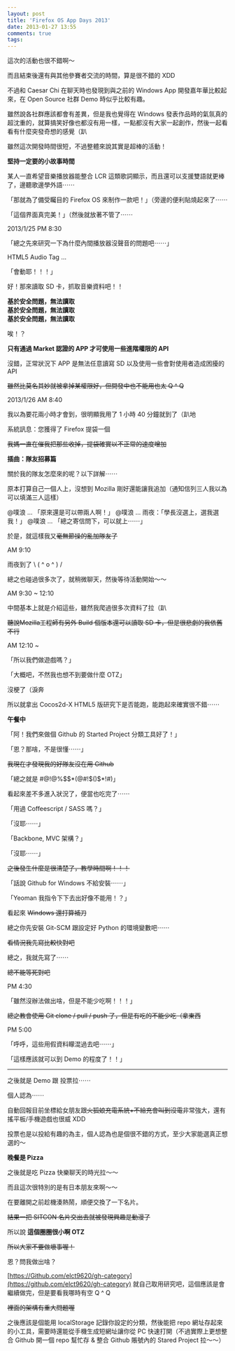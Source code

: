 ```yaml
---
layout: post
title: 'Firefox OS App Days 2013'
date: 2013-01-27 13:55
comments: true
tags: 
---
```



這次的活動也很不錯啊～

而且結束後還有與其他參賽者交流的時間，算是很不錯的 XDD

不過和 Caesar Chi 在聊天時也發現到與之前的 Windows App 開發嘉年華比較起來，在 Open Source 社群 Demo 時似乎比較有趣。

雖然說各社群應該都會有差異，但是我也覺得在 Windows 發表作品時的氣氛真的超沈重的，就算搞笑好像也都沒有用一樣，一點都沒有大家一起創作，然後一起看看有什麼突發奇想的感覺（趴

雖然這次開發時間很短，不過整體來說其實是超棒的活動！

<!--more-->

**堅持一定要的小故事時間**

某人一直希望音樂播放器能整合 LCR 這類歌詞顯示，而且還可以支援雙語就更棒了，邊聽歌邊學外語⋯⋯

「那就為了備受矚目的 Firefox OS 來制作一款吧！」（旁邊的便利貼燒起來了⋯⋯

「這個界面真完美！」（然後就放著不管了⋯⋯

2013/1/25 PM 8:30

「總之先來研究一下為什麼內間播放器沒聲音的問題吧⋯⋯」

HTML5 Audio Tag …

「會動耶！！！」

好！那來讀取 SD 卡，抓取音樂資料吧！！

**基於安全問題，無法讀取**<br />
**基於安全問題，無法讀取**<br />
**基於安全問題，無法讀取**<br />

唉！？

**只有通過 Market 認證的 APP 才可使用一些進階權限的 API**

沒錯，正常狀況下 APP 是無法任意讀寫 SD 以及使用一些會對使用者造成困擾的 API

<del>雖然比莫名其妙就被拿掉某權限好，但開發中也不能用也太 Q ^ Q</del>

2013/1/26 AM 8:40

我以為要花兩小時才會到，很明顯我用了 1 小時 40 分鐘就到了（趴地

系統訊息：您獲得了 Firefox 提袋一個

<del>我媽一直在催我把那些收掉，提袋確實以不正常的速度增加</del>


**插曲：隊友招募篇**

關於我的隊友怎麼來的呢？以下詳解⋯⋯

原本打算自己一個人上，沒想到 Mozilla 剛好還能讓我追加（通知信列三人我以為可以填滿三人這樣）

@噗浪 … 「原來還是可以帶兩人啊！」
@噗浪 … 雨夜：「學長沒選上，選我選我！」
@噗浪 … 「總之寄信問下，可以就上⋯⋯」

於是，就這樣我又<del>毫無節操的亂加隊友了</del>


AM 9:10

雨夜到了 \ ( ^ o ^ ) /

總之也碰過很多次了，就稍微聊天，然後等待活動開始～～


AM 9:30 ~ 12:10

中間基本上就是介紹這些，雖然我爬過很多次資料了拉（趴

<del> 聽說Mozilla工程師有另外 Build 個版本還可以讀取 SD 卡，但是很悲劇的我依舊不行 </del>

AM 12:10 ~

「所以我們做遊戲嗎？」

「大概吧，不然我也想不到要做什麼 OTZ」

沒梗了（淚奔

所以就拿出 Cocos2d-X HTML5 版研究下是否能跑，能跑起來確實很不錯⋯⋯

**午餐中**

「阿！我們來做個 Github 的 Started Project 分類工具好了！」

「恩？那啥，不是很懂⋯⋯」

<del>我現在才發現我的好隊友沒在用 Github </del>

「總之就是 #@!@%$$*(@#!$()$*!#)」

看起來差不多進入狀況了，便當也吃完了⋯⋯

「用過 Coffeescript / SASS 嗎？」

「沒耶⋯⋯」

「Backbone, MVC 架構？」

「沒耶⋯⋯」

<del>之後發生什麼是很清楚了，教學時間啊！！！</del>

「話說 Github for Windows 不給安裝⋯⋯」

「Yeoman 我指令下下去出好像不能用！？」

看起來 <del>Windows 還打算補刀</del>

總之你先安裝 Git-SCM 跟設定好 Python 的環境變數吧⋯⋯

<del>看情況我先寫比較快對吧</del>

總之，我就先寫了⋯⋯

<del>總不能等死對吧</del>

PM 4:30

「雖然沒辦法做出啥，但是不能少吃啊！！！」

<del>總之教會使用 Git clone / pull / push 了，但是有吃的不能少吃（拿東西</del>

PM 5:00

「呼呼，這些用假資料矇混過去吧⋯⋯」

「這樣應該就可以到 Demo 的程度了！！」

---

之後就是 Demo 跟 投票拉⋯⋯

個人認為⋯⋯

自動回報目前坐標給女朋友跟<del>火狐娘充電系統+不給充會叫到沒電</del>非常強大，還有搖平板/手機遊戲也很威 XDD

投票也是以投給有趣的為主，個人認為也是個很不錯的方式，至少大家能選真正想選的～

**晚餐是 Pizza**

之後就是吃 Pizza 快樂聊天的時光拉～～

而且這次很特別的是有日本朋友來啊～～

在要離開之前趁機湊熱鬧，順便交換了一下名片。

<del>結果一把 SITCON 名片交出去就被發現興趣是動漫了</del>

所以說 **這個圈圈很小啊 OTZ**

<del>所以大家不要做壞事喔！</del>

恩？問我做出啥？

[https://Github.com/elct9620/gh-category](https://github.com/elct9620/gh-category) 就自己取用研究吧，這個應該是會繼續做完，但是要看我哪時有空 Q ^ Q

<del>裡面的架構有重大問題喔</del>

之後應該是個能用 localStorage 記錄你設定的分類，然後能把 repo 網址存起來的小工具，需要時還能從手機生成短網址讓你從 PC 快速打開（不過實際上更想整合 Github 開一個 repo 幫忙存 & 整合 Github 賬號內的 Stared Project 拉～～）
